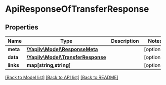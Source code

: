 # ApiResponseOfTransferResponse

## Properties
Name | Type | Description | Notes
------------ | ------------- | ------------- | -------------
**meta** | [**\Yapily\Model\ResponseMeta**](ResponseMeta.md) |  | [optional] 
**data** | [**\Yapily\Model\TransferResponse**](TransferResponse.md) |  | [optional] 
**links** | **map[string,string]** |  | [optional] 

[[Back to Model list]](../README.md#documentation-for-models) [[Back to API list]](../README.md#documentation-for-api-endpoints) [[Back to README]](../README.md)


